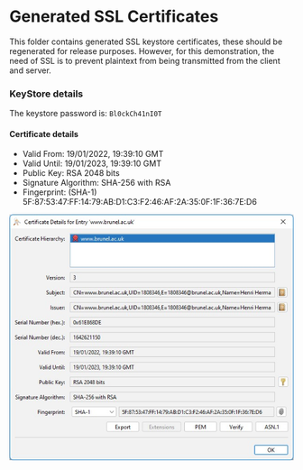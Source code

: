 # Generated SSL Certificates

This folder contains generated SSL keystore certificates, these should be regenerated for release purposes. However, for this demonstration, the need of SSL is to prevent plaintext from being transmitted from the client and server.

### KeyStore details

The keystore password is: `Bl0ckCh41nI0T`

#### Certificate details

- Valid From: 19/01/2022, 19:39:10 GMT
- Valid Until: 19/01/2023, 19:39:10 GMT
- Public Key: RSA 2048 bits
- Signature Algorithm: SHA-256 with RSA
- Fingerprint: (SHA-1) 5F:87:53:47:FF:14:79:AB:D1:C3:F2:46:AF:2A:35:0F:1F:36:7E:D6

![Cert-Details](Cert-Details.jpg)